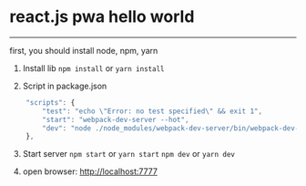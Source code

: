 # react.js pwa hello world
---
first, you should install node, npm, yarn

1. Install lib
    `npm install` or `yarn install`

2. Script in package.json
```javascript
    "scripts": {
        "test": "echo \"Error: no test specified\" && exit 1",
        "start": "webpack-dev-server --hot",
        "dev": "node ./node_modules/webpack-dev-server/bin/webpack-dev-server.js"
    },
```

3. Start server
    `npm start` or `yarn start`
    `npm dev` or `yarn dev`

4. open browser: [http://localhost:7777](http://localhost:7777)
